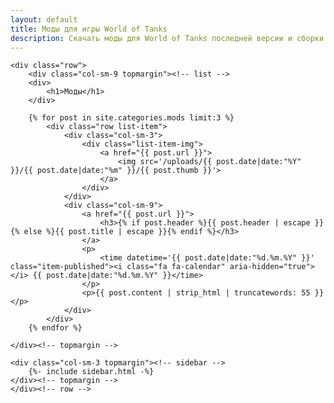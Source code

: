 ```yaml
---
layout: default
title: Моды для игры World of Tanks
description: Скачать моды для World of Tanks последней версии и сборки модов WoT можно на нашем сайте. В разделе вы найдете лучшие модификации для игры бесплатно! В том числе вотспик последней версии...
---
```




<div class="container category-page">
	
    <div class="row">
        <div class="col-sm-9 topmargin"><!-- list -->
		<div>
			<h1>Моды</h1>
		</div>	
		
		{% for post in site.categories.mods limit:3 %} 
			<div class="row list-item">
				<div class="col-sm-3">
					<div class="list-item-img">
						<a href="{{ post.url }}">
							<img src='/uploads/{{ post.date|date:"%Y" }}/{{ post.date|date:"%m" }}/{{ post.thumb }}'>
						</a>
					</div>
				</div>
				<div class="col-sm-9">
					<a href="{{ post.url }}">
						<h3>{% if post.header %}{{ post.header | escape }}{% else %}{{ post.title | escape }}{% endif %}</h3>
					</a>
					<p>
						<time datetime='{{ post.date|date:"%d.%m.%Y" }}' class="item-published"><i class="fa fa-calendar" aria-hidden="true"></i> {{ post.date|date:"%d.%m.%Y" }}</time>
					</p>
					<p>{{ post.content | strip_html | truncatewords: 55 }}</p>
				</div>
			</div>
		{% endfor %}
		
	</div><!-- topmargin -->
	    
	<div class="col-sm-3 topmargin"><!-- sidebar -->
		{%- include sidebar.html -%}
	</div><!-- topmargin -->
    </div><!-- row -->

</div><!-- container -->
